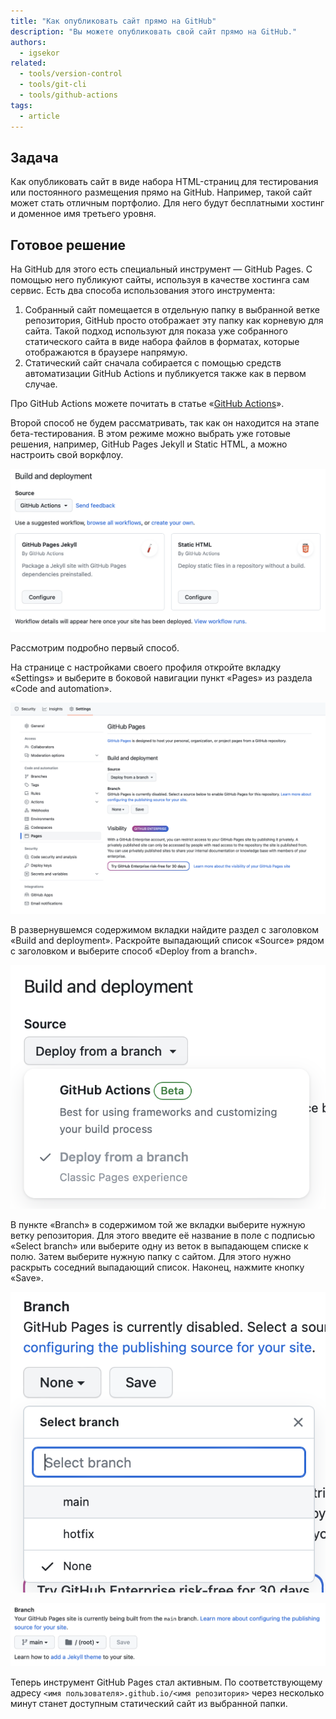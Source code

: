 ```yaml
---
title: "Как опубликовать сайт прямо на GitHub"
description: "Вы можете опубликовать свой сайт прямо на GitHub."
authors:
  - igsekor
related:
  - tools/version-control
  - tools/git-cli
  - tools/github-actions
tags:
  - article
---
```


## Задача

Как опубликовать сайт в виде набора HTML-страниц для тестирования или постоянного размещения прямо на GitHub. Например, такой сайт может стать отличным портфолио. Для него будут бесплатными хостинг и доменное имя третьего уровня.

## Готовое решение

На GitHub для этого есть специальный инструмент — GitHub Pages. С помощью него публикуют сайты, используя в качестве хостинга сам сервис. Есть два способа использования этого инструмента:

1. Собранный сайт помещается в отдельную папку в выбранной ветке репозитория, GitHub просто отображает эту папку как корневую для сайта. Такой подход используют для показа уже собранного статического сайта в виде набора файлов в форматах, которые отображаются в браузере напрямую.
1. Статический сайт сначала собирается с помощью средств автоматизации GitHub Actions и публикуется также как в первом случае.

Про GitHub Actions можете почитать в статье «[GitHub Actions](/tools/github-actions/)».

Второй способ не будем рассматривать, так как он находится на этапе бета-тестирования. В этом режиме можно выбрать уже готовые решения, например, GitHub Pages Jekyll и Static HTML, а можно настроить свой воркфлоу.

![Работа GitHub Pages с помощью GitHub Actions.](images/github-pages-actions-setup.png)

Рассмотрим подробно первый способ.

На странице с настройками своего профиля откройте вкладку «Settings» и выберите в боковой навигации пункт «Pages» из раздела «Code and automation».

![Настройки профиля и опция GitHub Pages.](images/github-pages-branch-setup.png)

В развернувшемся содержимом вкладки найдите раздел с заголовком «Build and deployment». Раскройте выпадающий список «Source» рядом с заголовком и выберите способ «Deploy from a branch».

![Выбор способа работы GitHub Pages.](images/deploy-from-branch.png)

В пункте «Branch» в содержимом той же вкладки выберите нужную ветку репозитория. Для этого введите её название в поле с подписью «Select branch» или выберите одну из веток в выпадающем списке к полю. Затем выберите нужную папку с сайтом. Для этого нужно раскрыть соседний выпадающий список. Наконец, нажмите кнопку «Save».

![Выбор ветки для публикации сайта.](images/choose-the-branch.png)

![Выбор папки для публикации.](images/chosse-folder-from-branch.png)

Теперь инструмент GitHub Pages стал активным. По соответствующему адресу `<имя пользователя>.github.io/<имя репозитория>` через несколько минут станет доступным статический сайт из выбранной папки.
